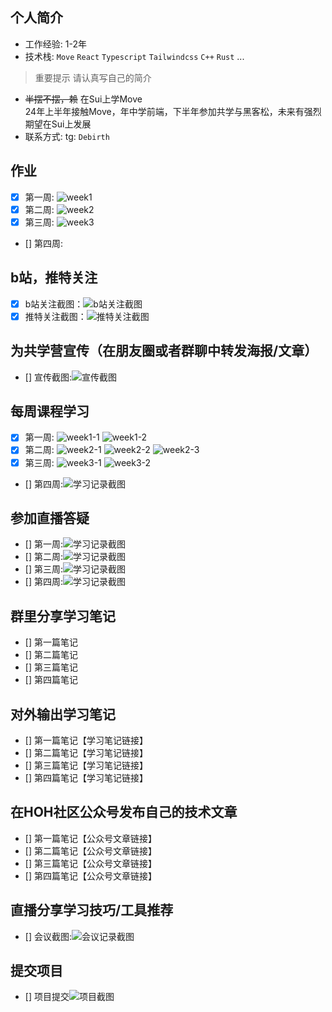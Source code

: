 ## 个人简介
- 工作经验: 1-2年
- 技术栈: `Move` `React` `Typescript` `Tailwindcss` `C++` `Rust` ...
> 重要提示 请认真写自己的简介
- ~~半摆不摆，赖~~ 在Sui上学Move<br>
  24年上半年接触Move，年中学前端，下半年参加共学与黑客松，未来有强烈期望在Sui上发展
- 联系方式: tg: `Debirth`



## 作业
- [x] 第一周: ![week1](./images/week1.gif)
- [x] 第二周: ![week2](./images/week2.gif)
- [x] 第三周: ![week3](./images/week3.gif)
- [] 第四周:



## b站，推特关注

- [x] b站关注截图：![b站关注截图](./images/bilibili.png)
- [x] 推特关注截图：![推特关注截图](./images/X.png)

## 为共学营宣传（在朋友圈或者群聊中转发海报/文章）

- [] 宣传截图:![宣传截图](./images/你的图片地址)

## 每周课程学习

- [x] 第一周:
![week1-1](./images/week1-1.png)
![week1-2](./images/week1-2.png)
- [x] 第二周:
![week2-1](./images/week2-1.png)
![week2-2](./images/week2-2.png)
![week2-3](./images/week2-3.png)
- [x] 第三周:
![week3-1](./images/week3-1.png)
![week3-2](./images/week3-2.png)
- [] 第四周:![学习记录截图](./images/你的图片地址)

## 参加直播答疑

- [] 第一周:![学习记录截图](./images/你的图片地址)
- [] 第二周:![学习记录截图](./images/你的图片地址)
- [] 第三周:![学习记录截图](./images/你的图片地址)
- [] 第四周:![学习记录截图](./images/你的图片地址)

## 群里分享学习笔记

- [] 第一篇笔记
- [] 第二篇笔记
- [] 第三篇笔记
- [] 第四篇笔记

## 对外输出学习笔记

- [] 第一篇笔记【学习笔记链接】
- [] 第二篇笔记【学习笔记链接】
- [] 第三篇笔记【学习笔记链接】
- [] 第四篇笔记【学习笔记链接】

## 在HOH社区公众号发布自己的技术文章

- [] 第一篇笔记【公众号文章链接】
- [] 第二篇笔记【公众号文章链接】
- [] 第三篇笔记【公众号文章链接】
- [] 第四篇笔记【公众号文章链接】

## 直播分享学习技巧/工具推荐

- [] 会议截图:![会议记录截图](./images/你的图片地址)

## 提交项目

- [] 项目提交![项目截图](./images/你的图片地址)


